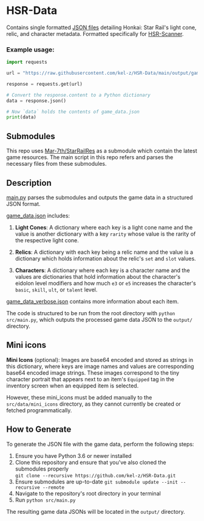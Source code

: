 # HSR-Data

Contains single formatted [JSON files](output) detailing Honkai: Star Rail's light cone, relic, and character metadata. Formatted specifically for [HSR-Scanner](https://github.com/kel-z/HSR-Scanner).

### Example usage:

```Python
import requests

url = "https://raw.githubusercontent.com/kel-z/HSR-Data/main/output/game_data.json"

response = requests.get(url)

# Convert the response.content to a Python dictionary
data = response.json()

# Now `data` holds the contents of game_data.json
print(data)

```

## Submodules

This repo uses [Mar-7th/StarRailRes](https://github.com/Mar-7th/StarRailRes) as a submodule which contain the latest game resources. The main script in this repo refers and parses the necessary files from these submodules.

## Description

[main.py](src/main.py) parses the submodules and outputs the game data in a structured JSON format.

[game_data.json](output/game_data.json) includes:

1. **Light Cones**: A dictionary where each key is a light cone name and the value is another dictionary with a key `rarity` whose value is the rarity of the respective light cone.

2. **Relics**: A dictionary with each key being a relic name and the value is a dictionary which holds information about the relic's `set` and `slot` values.

3. **Characters**: A dictionary where each key is a character name and the values are dictionaries that hold information about the character's eidolon level modifiers and how much `e3` or `e5` increases the character's `basic`, `skill`, `ult`, or `talent` level.

[game_data_verbose.json](output/game_data_verbose.json) contains more information about each item.

The code is structured to be run from the root directory with `python src/main.py`, which outputs the processed game data JSON to the `output/` directory.

## Mini icons

**Mini Icons** (optional): Images are base64 encoded and stored as strings in this dictionary, where keys are image names and values are corresponding base64 encoded image strings. These images correspond to the tiny character portrait that appears next to an item's `Equipped` tag in the inventory screen when an equipped item is selected.

However, these mini_icons must be added manually to the `src/data/mini_icons` directory, as they cannot currently be created or fetched programmatically.

## How to Generate

To generate the JSON file with the game data, perform the following steps:

1. Ensure you have Python 3.6 or newer installed
2. Clone this repository and ensure that you've also cloned the submodules properly  
   `git clone --recursive https://github.com/kel-z/HSR-Data.git`
3. Ensure submodules are up-to-date
   `git submodule update --init --recursive --remote`
4. Navigate to the repository's root directory in your terminal
5. Run `python src/main.py`

The resulting game data JSONs will be located in the `output/` directory.

